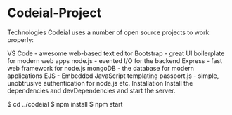 # Codeial-Project

Technologies
Codeial uses a number of open source projects to work properly:

VS Code - awesome web-based text editor
Bootstrap - great UI boilerplate for modern web apps
node.js - evented I/O for the backend
Express - fast web framework for node.js
mongoDB - the database for modern applications
EJS - Embedded JavaScript templating
passport.js - simple, unobtrusive authentication for node.js
etc.
Installation
Install the dependencies and devDependencies and start the server.

$ cd ../codeial
$ npm install
$ npm start
